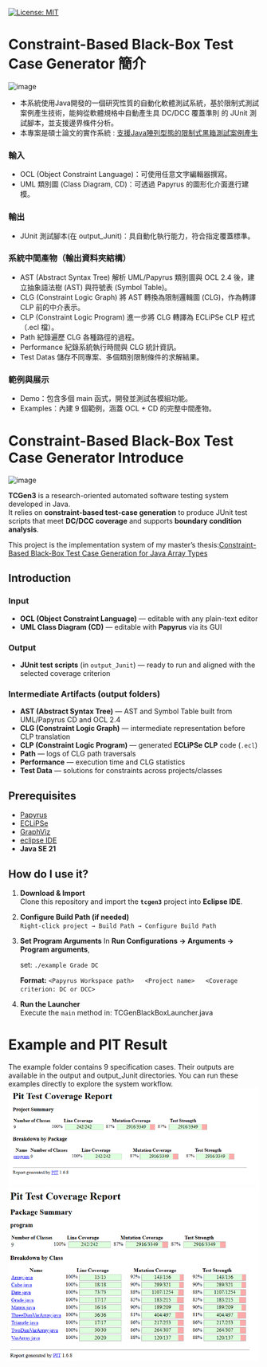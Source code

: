 [![License: MIT](https://img.shields.io/badge/License-MIT-green.svg)](LICENSE)
# Constraint-Based Black-Box Test Case Generator 簡介
<img width="561" height="201" alt="image" src="https://github.com/user-attachments/assets/95e84b29-3610-4fef-984d-c0f0205dedd3" />

- 本系統使用Java開發的一個研究性質的自動化軟體測試系統，基於限制式測試案例產生技術，能夠從軟體規格中自動產生具 DC/DCC 覆蓋準則 的 JUnit 測試腳本，並支援邊界條件分析。
- 本專案是碩士論文的實作系統 : [支援Java陣列型態的限制式黑箱測試案例產生](https://ndltd.ncl.edu.tw/cgi-bin/gs32/gsweb.cgi/ccd=rT2Se3/record?r1=1&h1=0)
### 輸入
- OCL (Object Constraint Language)：可使用任意文字編輯器撰寫。
- UML 類別圖 (Class Diagram, CD)：可透過 Papyrus 的圖形化介面進行建模。
### 輸出
- JUnit 測試腳本(在 output_Junit)：具自動化執行能力，符合指定覆蓋標準。
### 系統中間產物（輸出資料夾結構）
- AST (Abstract Syntax Tree)
  解析 UML/Papyrus 類別圖與 OCL 2.4 後，建立抽象語法樹 (AST) 與符號表 (Symbol Table)。
- CLG (Constraint Logic Graph)
  將 AST 轉換為限制邏輯圖 (CLG)，作為轉譯 CLP 前的中介表示。
- CLP (Constraint Logic Program)
  進一步將 CLG 轉譯為 ECLiPSe CLP 程式（.ecl 檔）。
- Path
  紀錄遍歷 CLG 各種路徑的過程。
- Performance
  紀錄系統執行時間與 CLG 統計資訊。
- Test Datas
  儲存不同專案、多個類別限制條件的求解結果。

### 範例與展示
- Demo：包含多個 main 函式，開發並測試各模組功能。
- Examples：內建 9 個範例，涵蓋 OCL + CD 的完整中間產物。

# Constraint-Based Black-Box Test Case Generator Introduce
<img width="561" height="201" alt="image" src="https://github.com/user-attachments/assets/95e84b29-3610-4fef-984d-c0f0205dedd3" />

**TCGen3** is a research-oriented automated software testing system developed in Java.  
It relies on **constraint-based test-case generation** to produce JUnit test scripts that meet **DC/DCC coverage** and supports **boundary condition analysis**.

This project is the implementation system of my master’s thesis:[Constraint-Based Black-Box Test Case Generation for Java Array Types](https://github.com/SamHseih/ocl-testcase-generator/edit/main/README.md)
## Introduction
### Input
- **OCL (Object Constraint Language)** — editable with any plain-text editor  
- **UML Class Diagram (CD)** — editable with **Papyrus** via its GUI
### Output
- **JUnit test scripts** (in `output_Junit`) — ready to run and aligned with the selected coverage criterion

### Intermediate Artifacts (output folders)
- **AST (Abstract Syntax Tree)** — AST and Symbol Table built from UML/Papyrus CD and OCL 2.4
- **CLG (Constraint Logic Graph)** — intermediate representation before CLP translation
- **CLP (Constraint Logic Program)** — generated **ECLiPSe CLP** code (`.ecl`)
- **Path** — logs of CLG path traversals
- **Performance** — execution time and CLG statistics
- **Test Data** — solutions for constraints across projects/classes

## Prerequisites
- [Papyrus](https://eclipse.dev/papyrus/) 
- [ECLiPSe](https://eclipseclp.org/)
- [GraphViz](https://graphviz.org/)
- [eclipse IDE](https://www.eclipse.org/)
- **Java SE 21**
## How do I use it?
1. **Download & Import**  
   Clone this repository and import the **`tcgen3`** project into **Eclipse IDE**.

2. **Configure Build Path (if needed)**  
   `Right-click project → Build Path → Configure Build Path`

3. **Set Program Arguments**
   In **Run Configurations → Arguments → Program arguments**,

   set: `./example Grade DC`

   **Format:**  `<Papyrus Workspace path>   <Project name>   <Coverage criterion: DC or DCC>`

5. **Run the Launcher**  
Execute the `main` method in:
TCGenBlackBoxLauncher.java

# Example and PIT Result
The example folder contains 9 specification cases.
Their outputs are available in the output and output_Junit directories.
You can run these examples directly to explore the system workflow.
![Screenshot](output/PIT%20Result/Screenshot.png)
![Screenshot2](output/PIT%20Result/Screenshot_2.png)
